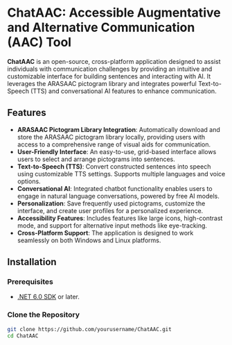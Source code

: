 # ChatAAC: Accessible Augmentative and Alternative Communication (AAC) Tool

**ChatAAC** is an open-source, cross-platform application designed to assist individuals with communication challenges by providing an intuitive and customizable interface for building sentences and interacting with AI. It leverages the ARASAAC pictogram library and integrates powerful Text-to-Speech (TTS) and conversational AI features to enhance communication.

## Features

- **ARASAAC Pictogram Library Integration**: Automatically download and store the ARASAAC pictogram library locally, providing users with access to a comprehensive range of visual aids for communication.
- **User-Friendly Interface**: An easy-to-use, grid-based interface allows users to select and arrange pictograms into sentences.
- **Text-to-Speech (TTS)**: Convert constructed sentences into speech using customizable TTS settings. Supports multiple languages and voice options.
- **Conversational AI**: Integrated chatbot functionality enables users to engage in natural language conversations, powered by free AI models.
- **Personalization**: Save frequently used pictograms, customize the interface, and create user profiles for a personalized experience.
- **Accessibility Features**: Includes features like large icons, high-contrast mode, and support for alternative input methods like eye-tracking.
- **Cross-Platform Support**: The application is designed to work seamlessly on both Windows and Linux platforms.

## Installation

### Prerequisites
- [.NET 6.0 SDK](https://dotnet.microsoft.com/download/dotnet/6.0) or later.

### Clone the Repository
```bash
git clone https://github.com/yourusername/ChatAAC.git
cd ChatAAC
